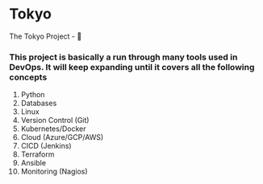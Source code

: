 # Tokyo
The Tokyo Project - 🗼

### This project is basically a run through many tools used in DevOps. It will keep expanding until it covers all the following concepts

1. Python
2. Databases
3. Linux
4. Version Control (Git)
5. Kubernetes/Docker
6. Cloud (Azure/GCP/AWS)
7. CICD (Jenkins)
8. Terraform
9. Ansible
10. Monitoring (Nagios)
